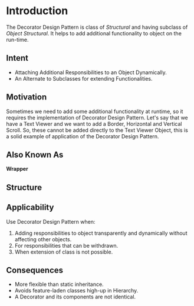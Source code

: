 # Introduction
The Decorator Design Pattern is class of *Structural* and having subclass of *Object Structural*. It helps to add additional functionality to object on the run-time.

## Intent
* Attaching Additional Responsibilities to an Object Dynamically.
* An Alternate to Subclasses for extending Functionalities.

## Motivation
Sometimes we need to add some additional functionality at runtime, so it requires the implementation of Decorator Design Pattern.
Let's say that we have a Text Viewer and we want to add a Border, Horizontal and Vertical Scroll. So, these cannot be added directly to the Text Viewer Object, this is a solid example of application of the Decorator Design Pattern.

## Also Known As
**Wrapper**

## Structure

## Applicability
Use Decorator Design Pattern when:
1. Adding responsibilities to object transparently and dynamically without affecting other objects.
2. For responsibilities that can be withdrawn.
3. When extension of class is not possible.

## Consequences
* More flexible than static inheritance.
* Avoids feature-laden classes high-up in Hierarchy.
* A Decorator and its components are not identical.